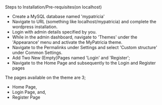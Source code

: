 Steps to Installation/Pre-requisites(on localhost)
- Create a MySQL database named 'mypatricia'
- Navigate to URL (something like localhost/mypatricia) and complete the wordpress installation.
- Login with admin details specified by you.
- While in the admin dashboard, navigate to 'Themes' under the 'Appearance' menu and activate the MyPatricia theme.
- Navigate to the Permalinks under Settings and select 'Custom structure' under Common Settings.
- Add Two New (Empty)Pages named 'Login' and 'Register';
- Navigate to the Home Page and subsequently to the Login and Register pages

The pages available on the theme are 3;
- Home Page,
- Login Page, and,
- Register Page
